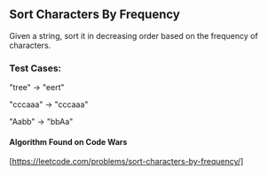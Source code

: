 ## Sort Characters By Frequency

Given a string, sort it in decreasing order based on the frequency of characters.

### Test Cases:

"tree" -> "eert"

"cccaaa" -> "cccaaa"

"Aabb" -> "bbAa"

#### Algorithm Found on Code Wars
[https://leetcode.com/problems/sort-characters-by-frequency/]